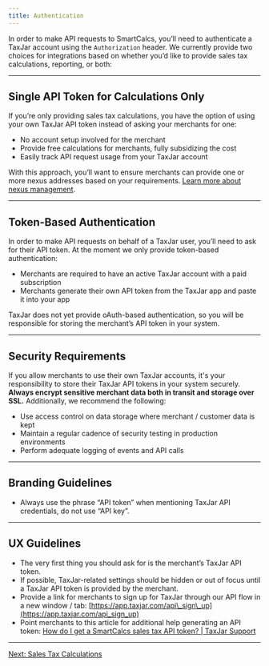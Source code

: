 ```yaml
---
title: Authentication
---
```


In order to make API requests to SmartCalcs, you’ll need to authenticate a TaxJar account using the `Authorization` header. We currently provide two choices for integrations based on whether you’d like to provide sales tax calculations, reporting, or both:

---

## Single API Token for Calculations Only

If you’re only providing sales tax calculations, you have the option of using your own TaxJar API token instead of asking your merchants for one:

* No account setup involved for the merchant
* Provide free calculations for merchants, fully subsidizing the cost
* Easily track API request usage from your TaxJar account

With this approach, you’ll want to ensure merchants can provide one or more nexus addresses based on your requirements. [Learn more about nexus management](#).

---

## Token-Based Authentication

In order to make API requests on behalf of a TaxJar user, you’ll need to ask for their API token. At the moment we only provide token-based authentication:

* Merchants are required to have an active TaxJar account with a paid subscription
* Merchants generate their own API token from the TaxJar app and paste it into your app

TaxJar does not yet provide oAuth-based authentication, so you will be responsible for storing the merchant’s API token in your system.

---

## Security Requirements

If you allow merchants to use their own TaxJar accounts, it's your responsibility to store their TaxJar API tokens in your system securely. **Always encrypt sensitive merchant data both in transit and storage over SSL.** Additionally, we recommend the following:

* Use access control on data storage where merchant / customer data is kept
* Maintain a regular cadence of security testing in production environments
* Perform adequate logging of events and API calls

---

## Branding Guidelines

* Always use the phrase “API token” when mentioning TaxJar API credentials, do not use “API key”.

---

## UX Guidelines

* The very first thing you should ask for is the merchant’s TaxJar API token.
* If possible, TaxJar-related settings should be hidden or out of focus until a TaxJar API token is provided by the merchant.
* Provide a link for merchants to sign up for TaxJar through our API flow in a new window / tab: [https://app.taxjar.com/api\_sign\_up](https://app.taxjar.com/api_sign_up)
* Point merchants to this article for additional help generating an API token: [How do I get a SmartCalcs sales tax API token? | TaxJar Support](https://support.taxjar.com/knowledge_base/topics/how-do-i-get-a-smartcalcs-sales-tax-api-token)

---

<a href="/integrations/sales-tax-calculations/" class="btn">Next: Sales Tax Calculations</a>
